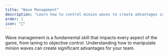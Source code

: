```yaml
---
title: "Wave Management"
description: "Learn how to control minion waves to create advantages in lane and across the map"
order: 1
icon: "🌊"
---
```


Wave management is a fundamental skill that impacts every aspect of the game, from laning to objective control. Understanding how to manipulate minion waves can create significant advantages for your team. 